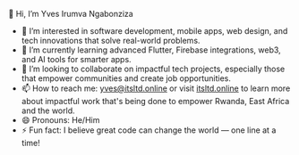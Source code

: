 👋 Hi, I’m Yves Irumva Ngabonziza

- 👀 I’m interested in software development, mobile apps, web design, and tech innovations that solve real-world problems.
- 🌱 I’m currently learning advanced Flutter, Firebase integrations, web3, and AI tools for smarter apps.
- 💞️ I’m looking to collaborate on impactful tech projects, especially those that empower communities and create job opportunities.
- 📫 How to reach me: yves@itsltd.online or visit [itsltd.online](https://itsltd.online) to learn more about impactful work that's being done to empower Rwanda, East Africa and the world.
- 😄 Pronouns: He/Him
- ⚡ Fun fact: I believe great code can change the world — one line at a time!

